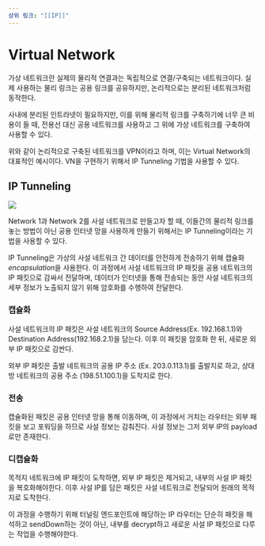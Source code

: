 ```yaml
---
상위 링크: "[[IP]]"
---
```

# Virtual Network
가상 네트워크란 실제의 물리적 연결과는 독립적으로 연결/구축되는 네트워크이다. 실제 사용하는 물리 링크는 공용 링크를 공유하지만, 논리적으로는 분리된 네트워크처럼 동작한다.

사내에 분리된 인트라넷이 필요하지만, 이를 위해 물리적 링크를 구축하기에 너무 큰 비용이 들 때, 전용선 대신 공용 네트워크를 사용하고 그 위에 가상 네트워크를 구축하여 사용할 수 있다. 

위와 같이 논리적으로 구축된 네트워크를 VPN이라고 하며, 이는 Virtual Network의 대표적인 예시이다. VN을 구현하기 위해서 IP Tunneling 기법을 사용할 수 있다.

## IP Tunneling
![](https://i.imgur.com/Ih0wade.png)

Network 1과 Network 2를 사설 네트워크로 만들고자 할 때, 이들간의 물리적 링크를 놓는 방법이 아닌 공용 인터넷 망을 사용하게 만들기 위해서는 IP Tunneling이라는 기법을 사용할 수 있다.

IP Tunneling은 가상의 사설 네트워크 간 데이터를 안전하게 전송하기 위해 캡슐화*encapsulation*을 사용한다. 이 과정에서 사설 네트워크의 IP 패킷을 공용 네트워크의 IP 패킷으로 감싸서 전달하며, 데이터가 인터넷을 통해 전송되는 동안 사설 네트워크의 세부 정보가 노출되지 않기 위해 암호화를 수행하여 전달한다.

### 캡슐화
사설 네트워크의 IP 패킷은 사설 네트워크의 Source Address(Ex. 192.168.1.1)와 Destination Address(192.168.2.1)을 담는다. 이후 이 패킷을 암호화 한 뒤, 새로운 외부 IP 패킷으로 감싼다.

외부 IP 패킷은 출발 네트워크의 공용 IP 주소 (Ex. 203.0.113.1)를 출발지로 하고, 상대방 네트워크의 공용 주소 (198.51.100.1)을 도착지로 한다.

### 전송
캡슐화된 패킷은 공용 인터넷 망을 통해 이동하며, 이 과정에서 거치는 라우터는 외부 패킷을 보고 포워딩을 하므로 사설 정보는 감춰진다. 사설 정보는 그저 외부 IP의 payload로만 존재한다.

### 디캡슐화
목적지 네트워크에 IP 패킷이 도착하면, 외부 IP 패킷은 제거되고, 내부의 사설 IP 패킷을 복호화해야한다. 이후 사설 IP를 담은 패킷은 사설 네트워크로 전달되어 원래의 목적지로 도착한다. 

이 과정을 수행하기 위해 터널링 엔드포인트에 해당하는 IP 라우터는 단순히 패킷을 해석하고 sendDown하는 것이 아닌, 내부를 decrypt하고 새로운 사설 IP 패킷으로 다루는 작업을 수행해야한다.